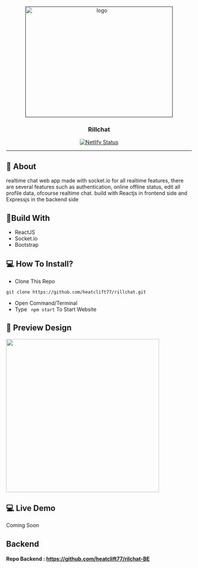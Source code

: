 <p align="center">
  <a href="" rel="noopener">
 <img width=400px height=300px src="https://freeimage.host/i/Bk4hvI" alt="logo"></a>
</p>
<h3 align="center">Rillchat</h3>
<div align="center">
  
[![Netlify Status](https://api.netlify.com/api/v1/badges/6f80fbfc-260f-4a04-a6d7-8173ba743ee5/deploy-status)](https://app.netlify.com/sites/shello/deploys)

</div>

---

## 🧐 About
realtime chat web app made with socket.io for all realtime features, there are several features such as authentication, 
online offline status, edit all profile data, ofcourse realtime chat. build with Reactjs in frontend side and Expressjs in the backend side

## 🔖Build With
- ReactJS
- Socket.io
- Bootstrap

## 💻 How To Install?
- Clone This Repo
```
git clone https://github.com/heatclift77/rillchat.git
```
- Open Command/Terminal
- Type ``` npm start``` To Start Website

## 🔎 Preview Design <a name = "preview"></a>
<span>
    <img width="415" src="https://iili.io/Bk4W2p.jpg">   
</span> 


## 💻 Live Demo <a name = "live_demo"></a>
Coming Soon

## Backend
#### Repo Backend : https://github.com/heatclift77/rilchat-BE
